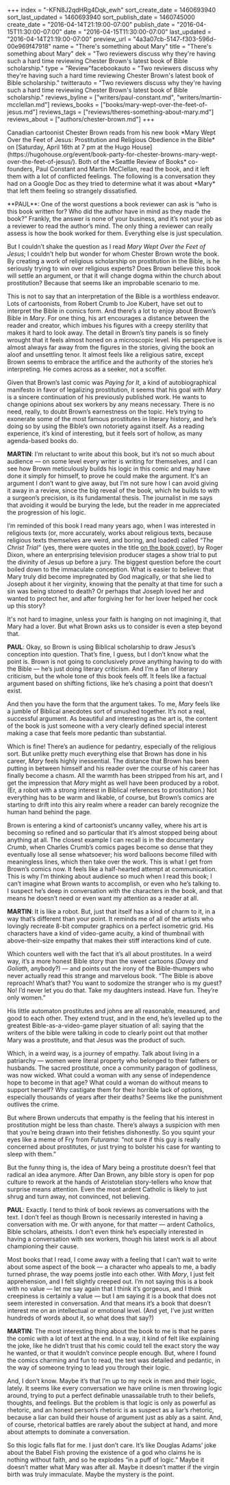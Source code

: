 +++
index = "-KFN8J2qdHRg4Dqk_ewh"
sort_create_date = 1460693940
sort_last_updated = 1460693940
sort_publish_date = 1460745000
create_date = "2016-04-14T21:19:00-07:00"
publish_date = "2016-04-15T11:30:00-07:00"
date = "2016-04-15T11:30:00-07:00"
last_updated = "2016-04-14T21:19:00-07:00"
preview_url = "4a3a07cb-5147-f303-596d-00e969f47918"
name = "There's something about Mary"
title = "There's something about Mary"
dek = "Two reviewers discuss why they're having such a hard time reviewing Chester Brown's latest book of Bible scholarship."
type = "Review"facebookauto = "Two reviewers discuss why they're having such a hard time reviewing Chester Brown's latest book of Bible scholarship."
twitterauto = "Two reviewers discuss why they're having such a hard time reviewing Chester Brown's latest book of Bible scholarship."
reviews_byline = ["writers/paul-constant.md", "writers/martin-mcclellan.md"]
reviews_books = ["books/mary-wept-over-the-feet-of-jesus.md"]
reviews_tags = ["reviews/theres-something-about-mary.md"]
reviews_about = ["authors/chester-brown.md"]
+++

<p class="intro">Canadian cartoonist Chester Brown reads from his new book *Mary Wept Over the Feet of Jesus: Prostitution and Religious Obedience in the Bible* on [Saturday, April 16th at 7 pm at the Hugo House](https://hugohouse.org/event/book-party-for-chester-browns-mary-wept-over-the-feet-of-jesus/). Both of the *Seattle Review of Books* co-founders, Paul Constant and Martin McClellan, read the book, and it left them with a lot of conflicted feelings. The following is a conversation they had on a Google Doc as they tried to determine what it was about *Mary* that left them feeling so strangely dissatisfied.</p>

<p class="noindent">**PAUL**: One of the worst questions a book reviewer can ask is “who is this book written for? Who did the author have in mind as they made the book?” Frankly, the answer is none of your business, and it’s not your job as a reviewer to read the author’s mind. The only thing a reviewer can really assess is how the book worked for them. Everything else is just speculation.</p>

But I couldn’t shake the question as I read *Mary Wept Over the Feet of Jesus*; I couldn’t help but wonder for whom Chester Brown wrote the book. By creating a work of religious scholarship on prostitution in the Bible, is he seriously trying to win over religious experts? Does Brown believe this book will settle an argument, or that it will change dogma within the church about prostitution? Because that seems like an improbable scenario to me.

This is not to say that an interpretation of the Bible is a worthless endeavor. Lots of cartoonists, from Robert Crumb to Joe Kubert, have set out to interpret the Bible in comics form. And there’s a lot to enjoy about Brown’s Bible in *Mary*. For one thing, his art encourages a distance between the reader and creator, which imbues his figures with a creepy sterility that makes it hard to look away. The detail in Brown’s tiny panels is so finely wrought that it feels almost honed on a microscopic level. His perspective is almost always far away from the figures in the stories, giving the book an aloof and unsettling tenor. It almost feels like a religious satire, except Brown seems to embrace the artifice and the authority of the stories he’s interpreting. He comes across as a seeker, not a scoffer.

Given that Brown’s last comic was *Paying for It*, a kind of autobiographical manifesto in favor of legalizing prostitution, it seems that his goal with *Mary* is a sincere continuation of his previously published work. He wants to change opinions about sex workers by any means necessary. There is no need, really, to doubt Brown’s earnestness on the topic. He’s trying to exonerate some of the most famous prostitutes in literary history, and he’s doing so by using the Bible’s own notoriety against itself. As a reading experience, it’s kind of interesting, but it feels sort of hollow, as many agenda-based books do.

<div class="break"></div>

**MARTIN**: I’m reluctant to write about this book, but it’s not so much about audience — on some level every writer is writing for themselves, and I can see how Brown meticulously builds his logic in this comic and may have done it simply for himself, to prove he could make the argument. It's an argument I don’t want to give away, but I’m not sure how I can avoid giving it away in a review, since the big reveal of the book, which he builds to with a surgeon’s precision, is its fundamental thesis. The journalist in me says that avoiding it would be burying the lede, but the reader in me appreciated the progression of his logic. 

I’m reminded of this book I read many years ago, when I was interested in religious texts (or, more accurately, works about religious texts, because religious texts themselves are weird, and boring, and loaded) called *“The Christ Trial”* (yes, there were quotes in the title [on the book cover](http://ecx.images-amazon.com/images/I/41KyryNFeYL.jpg)), by Roger Dixon, where an enterprising television producer stages a show trial to put the divinity of Jesus up before a jury. The biggest question before the court boiled down to the immaculate conception. What is easier to believe: that Mary truly did become impregnated by God magically, or that she lied to Joseph about it her virginity, knowing that the penalty at that time for such a sin was being stoned to death? Or perhaps that Joseph loved her and wanted to protect her, and after forgiving her for her lover helped her cock up this story?

It's not hard to imagine, unless your faith is hanging on not imagining it, that Mary had a lover. But what Brown asks us to consider is even a step beyond that. 

<div class="break"></div>

**PAUL**: Okay, so Brown is using Biblical scholarship to draw Jesus’s conception into question. That’s fine, I guess, but I don’t know what the point is. Brown is not going to conclusively prove anything having to do with the Bible — he’s just doing literary criticism. And I’m a fan of literary criticism, but the whole tone of this book feels off. It feels like a factual argument based on shifting fictions, like he’s chasing a point that doesn’t exist.

And then you have the form that the argument takes. To me, *Mary* feels like a jumble of Biblical anecdotes sort of smushed together. It’s not a real, successful argument. As beautiful and interesting as the art is, the content of the book is just someone with a very clearly defined special interest making a case that feels more pedantic than substantial.

Which is fine! There’s an audience for pedantry, especially of the religious sort. But unlike pretty much everything else that Brown has done in his career, *Mary* feels highly inessential. The distance that Brown has been putting in between himself and his reader over the course of his career has finally become a chasm. All the warmth has been stripped from his art, and I get the impression that  *Mary* might as well have been produced by a robot. (Er, a robot with a strong interest in Biblical references to prostitution.) Not everything has to be warm and likable, of course, but Brown’s comics are starting to drift into this airy realm where a reader can barely recognize the human hand behind the page.

Brown is entering a kind of cartoonist’s uncanny valley, where his art is becoming so refined and so particular that it’s almost stopped being about anything at all. The closest example I can recall is in the documentary *Crumb*, when Charles Crumb’s comics pages become so dense that they eventually lose all sense whatsoever; his word balloons become filled with meaningless lines, which then take over the work. This is what I get from Brown’s comics now. It feels like a half-hearted attempt at communication. This is why I’m thinking about audience so much when I read this book; I can’t imagine what Brown wants to accomplish, or even who he’s talking to. I suspect he’s deep in conversation with the characters in the book, and that means he doesn’t need or even want my attention as a reader at all.

<div class="break"></div>

**MARTIN**: It is like a robot. But, just that itself has a kind of charm to it, in a way that’s different than your point. It reminds me of all of the artists who lovingly recreate 8-bit computer graphics on a perfect isometric grid. His characters have a kind of video-game acuity, a kind of thumbnail with above-their-size empathy that makes their stiff interactions kind of cute. 

Which counters well with the fact that it’s all about prostitutes. In a weird way, it’s a more honest Bible story than the sweet cartoons (*Davey and Goliath*, anybody?) — and points out the irony of the Bible-thumpers who never actually read this strange and marvelous book. “The Bible is above reproach! What’s that? You want to sodomize the stranger who is my guest? No! I’d never let you do that. Take my daughters instead. Have fun. They’re only women.”

His little automaton prostitutes and johns are all reasonable, measured, and good to each other. They extend trust, and in the end, he’s levelled up to the greatest Bible-as-a-video-game player situation of all: saying that the writers of the bible were talking in code to clearly point out that mother Mary was a prostitute, and that Jesus was the product of such. 

Which, in a weird way, is a journey of empathy. Talk about living in a patriarchy — women were literal property who belonged to their fathers or husbands. The sacred prostitute, once a community paragon of godliness, was now wicked. What could a woman with any sense of independence hope to become in that age? What could a woman do without means to support herself? Why castigate them for their horrible lack of options, especially thousands of years after their deaths? Seems like the punishment outlives the crime. 

But where Brown undercuts that empathy is the feeling that his interest in prostitution might be less than chaste. There’s always a suspicion with men that you’re being drawn into their fetishes dishonestly. So you squint your eyes like a meme of Fry from *Futurama*: “not sure if this guy is really concerned about prostitutes, or just trying to bolster his case for wanting to sleep with them.”

But the funny thing is, the idea of Mary being a prostitute doesn’t feel that radical an idea anymore. After Dan Brown, any bible story is open for pop culture to rework at the hands of Aristotelian story-tellers who know that surprise means attention. Even the most ardent Catholic is likely to just shrug and turn away, not convinced, not believing. 

<div class="break"></div>

**PAUL**: Exactly. I tend to think of book reviews as conversations with the text. I don’t feel as though Brown is necessarily interested in having a conversation with me. Or with anyone, for that matter — ardent Catholics, Bible scholars, atheists. I don’t even think he’s especially interested in having a conversation with sex workers, though his latest work is all about championing their cause. 

Most books that I read, I come away with a feeling that I can’t wait to write about some aspect of the book — a character who appeals to me, a badly turned phrase, the way poems jostle into each other. With *Mary*, I just felt apprehension, and I felt slightly creeped out. I’m not saying this is a book with no value — let me say again that I think it’s gorgeous, and I think creepiness is certainly a value — but I am saying it is a book that does not seem interested in conversation. And that means it’s a book that doesn’t interest me on an intellectual or emotional level. (And yet, I’ve just written hundreds of words about it, so what does that say?)

<div class="break"></div>

**MARTIN**: The most interesting thing about the book to me is that he pares the comic with a lot of text at the end. In a way, it kind of felt like explaining the joke, like he didn’t trust that his comic could tell the exact story the way he wanted, or that it wouldn’t convince people enough. But, where I found the comics charming and fun to read, the text was detailed and pedantic, in the way of someone trying to lead you through their logic. 

And, I don’t know. Maybe it’s that I’m up to my neck in men and their logic, lately. It seems like every conversation we have online is men throwing logic around, trying to put a perfect definable unassailable truth to their beliefs, thoughts, and feelings. But the problem is that logic is only as powerful as rhetoric, and an honest person’s rhetoric is as suspect as a liar’s rhetoric, because a liar can build their house of argument just as ably as a saint. And, of course, rhetorical battles are rarely about the subject at hand, and more about attempts to dominate a conversation. 

So this logic falls flat for me. I just don’t care. It’s like Douglas Adams’ joke about the Babel Fish proving the existence of a god who claims he is nothing without faith, and so he explodes “in a puff of logic.” Maybe it doesn’t matter what Mary was after all. Maybe it doesn’t matter if the virgin birth was truly immaculate. Maybe the mystery is the point. 

